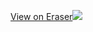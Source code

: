[View on Eraser![](https://app.eraser.io/workspace/UCEqnRFIgKHf6UfmS5nn/preview?elements=Zyjr816gZK00bseN0p4LMA&type=embed)](https://app.eraser.io/workspace/UCEqnRFIgKHf6UfmS5nn?elements=Zyjr816gZK00bseN0p4LMA)